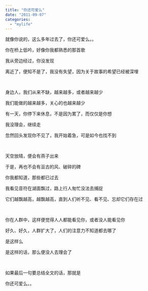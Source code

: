 ```yaml
---
title: "你还可爱么"
date: "2011-09-07"
categories: 
  - "mylife"
---
```


就像你说的，这么多年过去了，你还可爱么。。

你在桥上低吟，好像你我都熟悉的那首歌

我从旁边经过，你没发现

离近了，便知不是了，我没有失望，因为关于故事的希望已经被深埋

 

身边人，我们从来不缺，越来越多，或者越来越少

我们能做的越来越多，关心的也越来越少

有一天，你停下来休息，不是因为累了，而仅仅是你想

我没理会，继续走

忽然回头发现你不见了，我开始着急，可是如今也找不到

 

天空放晴，便会有燕子出来

于是，再也不会有亘古的风、破碎的碑

你我都知道，那些都已过去

我看见音符在湖面飘过，路上行人匆忙没法去捕捉

它们越飘越高，越飘越高，直到人们听不见、看不见、忘却它们存在过

 

你在人群中，这样便觉得人人都能看见你，或者没人能看见你

好久、好久，人群扩大了，人们的注意力不知道都去哪了

是这样么

是这样的话，那么便没人去理会了

 

如果最后一句要总结全文的话，那就是

你还可爱么。。
